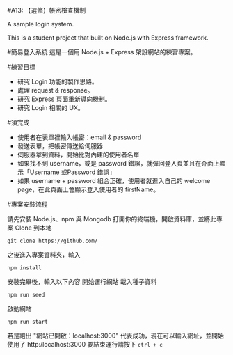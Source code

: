 #A13: 【選修】帳密檢查機制

A sample login system.

This is a student project that built on Node.js with Express framework.

#簡易登入系統
這是一個用 Node.js + Express 架設網站的練習專案。

#練習目標
* 研究 Login 功能的製作思路。
* 處理 request & response。
* 研究 Express 頁面重新導向機制。
* 研究 Login 相關的 UX。

#須完成
* 使用者在表單裡輸入帳密：email & password
* 發送表單，把帳密傳送給伺服器
* 伺服器拿到資料，開始比對內建的使用者名單
* 如果找不到 username，或是 password 錯誤，就彈回登入頁並且在介面上顯示「Username 或Password 錯誤」
* 如果 username + password 組合正確，使用者就進入自己的 welcome page，在此頁面上會顯示登入使用者的 firstName。

#專案安裝流程

請先安裝 Node.js、npm 與 Mongodb
打開你的終端機，開啟資料庫，並將此專案 Clone 到本地

``
git clone https://github.com/
``

之後進入專案資料夾，輸入

``
npm install
``

安裝完畢後，輸入以下內容 開始運行網站
載入種子資料 

``
npm run seed
``

啟動網站 

``
npm run start
``

若是跑出 "網站已開啟：localhost:3000" 代表成功，現在可以輸入網址，並開始使用了
http:/localhost:3000
要結束運行請按下 
``
ctrl + c
``
